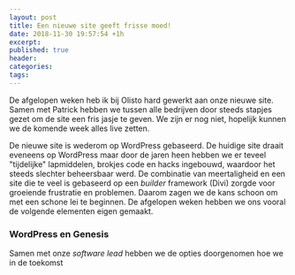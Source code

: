 ```yaml
---
layout: post
title: Een nieuwe site geeft frisse moed!
date: 2018-11-30 19:57:54 +1h
excerpt:
published: true
header:
categories: 
tags: 
---
```

De afgelopen weken heb ik bij Olisto hard gewerkt aan onze nieuwe site. Samen met Patrick hebben we tussen alle bedrijven door steeds stapjes gezet om de site een fris jasje te geven. We zijn er nog niet, hopelijk kunnen we de komende week alles live zetten. 

De nieuwe site is wederom op WordPress gebaseerd. De huidige site draait eveneens op WordPress maar door de jaren heen hebben we er teveel "tijdelijke" lapmiddelen, brokjes code en hacks ingebouwd, waardoor het steeds slechter beheersbaar werd. De combinatie van meertaligheid en een site die te veel is gebaseerd op een _builder_ framework (Divi) zorgde voor groeiende frustratie en problemen. Daarom zagen we de kans schoon om met een schone lei te beginnen. De afgelopen weken hebben we ons vooral de volgende elementen eigen gemaakt.

### WordPress en Genesis
Samen met onze _software lead_ hebben we de opties doorgenomen hoe we in de toekomst 
